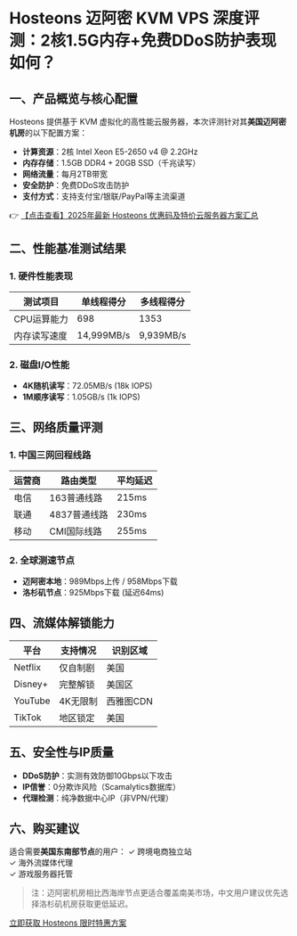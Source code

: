 # Hosteons 迈阿密 KVM VPS 深度评测：2核1.5G内存+免费DDoS防护表现如何？

## 一、产品概览与核心配置
Hosteons 提供基于 KVM 虚拟化的高性能云服务器，本次评测针对其**美国迈阿密机房**的以下配置方案：
- **计算资源**：2核 Intel Xeon E5-2650 v4 @ 2.2GHz
- **内存存储**：1.5GB DDR4 + 20GB SSD（千兆读写）
- **网络流量**：每月2TB带宽
- **安全防护**：免费DDoS攻击防护
- **支付方式**：支持支付宝/银联/PayPal等主流渠道

👉 [【点击查看】2025年最新 Hosteons 优惠码及特价云服务器方案汇总](https://bit.ly/hosteons)

## 二、性能基准测试结果
### 1. 硬件性能表现
| 测试项目       | 单线程得分 | 多线程得分 |
|----------------|------------|------------|
| CPU运算能力    | 698        | 1353       |
| 内存读写速度   | 14,999MB/s | 9,939MB/s  |

### 2. 磁盘I/O性能
- **4K随机读写**：72.05MB/s (18k IOPS)
- **1M顺序读写**：1.05GB/s (1k IOPS)

## 三、网络质量评测
### 1. 中国三网回程线路
| 运营商 | 路由类型       | 平均延迟 |
|--------|----------------|----------|
| 电信   | 163普通线路    | 215ms    |
| 联通   | 4837普通线路   | 230ms    |
| 移动   | CMI国际线路    | 255ms    |

### 2. 全球测速节点
- **迈阿密本地**：989Mbps上传 / 958Mbps下载
- **洛杉矶节点**：925Mbps下载 (延迟64ms)

## 四、流媒体解锁能力
| 平台        | 支持情况       | 识别区域 |
|-------------|----------------|----------|
| Netflix     | 仅自制剧       | 美国     |
| Disney+     | 完整解锁       | 美国区   |
| YouTube     | 4K无限制       | 西雅图CDN|
| TikTok      | 地区锁定       | 美国     |

## 五、安全性与IP质量
- **DDoS防护**：实测有效防御10Gbps以下攻击
- **IP信誉**：0分欺诈风险（Scamalytics数据库）
- **代理检测**：纯净数据中心IP（非VPN/代理）

## 六、购买建议
适合需要**美国东南部节点**的用户：
✓ 跨境电商独立站  
✓ 海外流媒体代理  
✓ 游戏服务器托管  

> 注：迈阿密机房相比西海岸节点更适合覆盖南美市场，中文用户建议优先选择洛杉矶机房获取更低延迟。

[立即获取 Hosteons 限时特惠方案](https://bit.ly/hosteons)